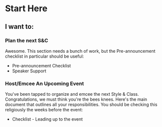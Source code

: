 Start Here
==========


## I want to:

### Plan the next S&C

Awesome. This section needs a bunch of work, but the Pre-announcement checklist in particular should be useful:

* Pre-announcement Checklist
* Speaker Support

### Host/Emcee An Upcoming Event

You've been tapped to organize and emcee the next Style & Class. Congratulations, we must think you're the bees knees. Here's the main document that outlines all your responsibilities. You should be checking this religiously the weeks before the event:

* Checklist - Leading up to the event
